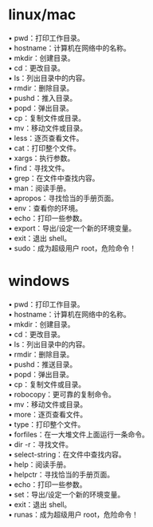 # linux/mac
• pwd：打印工作目录。  
• hostname：计算机在网络中的名称。  
• mkdir：创建目录。  
• cd：更改目录。  
• ls：列出目录中的内容。  
• rmdir：删除目录。  
• pushd：推入目录。  
• popd：弹出目录。  
• cp：复制文件或目录。  
• mv：移动文件或目录。  
• less：逐页查看文件。  
• cat：打印整个文件。  
• xargs：执行参数。  
• find：寻找文件。  
• grep：在文件中查找内容。  
• man：阅读手册。  
• apropos：寻找恰当的手册页面。  
• env：查看你的环境。  
• echo：打印一些参数。  
• export：导出/设定一个新的环境变量。  
• exit：退出 shell。   
• sudo：成为超级用户 root，危险命令！  

# windows
• pwd：打印工作目录。  
• hostname：计算机在网络中的名称。  
• mkdir：创建目录。  
• cd：更改目录。  
• ls：列出目录中的内容。  
• rmdir：删除目录。  
• pushd：推送目录。  
• popd：弹出目录。  
• cp：复制文件或目录。  
• robocopy：更可靠的复制命令。  
• mv：移动文件或目录。  
• more：逐页查看文件。  
• type：打印整个文件。  
• forfiles：在一大堆文件上面运行一条命令。  
• dir -r：寻找文件。  
• select-string：在文件中查找内容。  
• help：阅读手册。  
• helpctr：寻找恰当的手册页面。  
• echo：打印一些参数。  
• set：导出/设定一个新的环境变量。  
• exit：退出 shell。  
• runas：成为超级用户 root，危险命令！  
